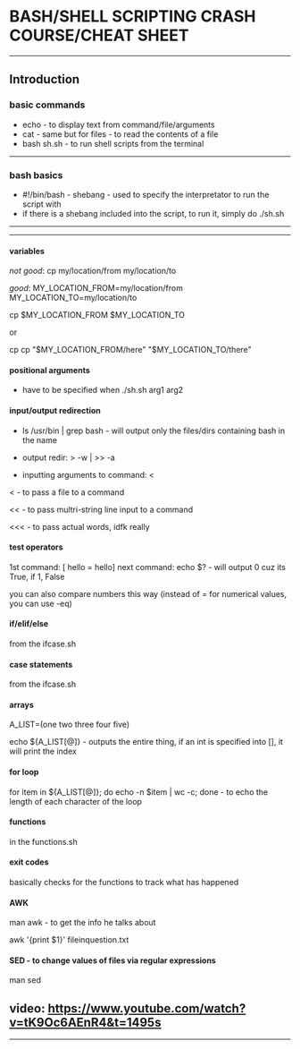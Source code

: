 # BASH/SHELL SCRIPTING CRASH COURSE/CHEAT SHEET
---
## Introduction

### basic commands 

- echo - to display text from command/file/arguments
- cat - same but for files - to read the contents of a file
- bash sh.sh - to run shell scripts from the terminal 
---
### bash basics 

- #!/bin/bash - shebang - used to specify the interpretator to run the script with
- if there is a shebang included into the script, to run it, simply do ./sh.sh
---
---
#### **variables**

*not good*: cp my/location/from my/location/to

*good*: MY_LOCATION_FROM=my/location/from
MY_LOCATION_TO=my/location/to

cp $MY_LOCATION_FROM $MY_LOCATION_TO

or

cp cp "$MY_LOCATION_FROM/here" "$MY_LOCATION_TO/there"

#### **positional arguments**

- have to be specified when ./sh.sh arg1 arg2

#### **input/output redirection**

- ls /usr/bin | grep bash - will output only the files/dirs containing bash in the name
- output redir: > -w | >>  -a

- inputting arguments to command: < 

 < - to pass a file to a command


 << - to pass multri-string line input to a command


 <<< -  to pass actual words, idfk really

#### **test operators**

1st command: [ hello = hello]
next command: echo $? - will output 0 cuz its True, if 1, False

you can also compare numbers this way (instead of = for numerical values, you can use -eq)

#### **if/elif/else**

from the ifcase.sh

#### **case statements**

from the ifcase.sh

#### **arrays**

A_LIST=(one two three four five)

echo ${A_LIST[@]} - outputs the entire thing, if an int is specified into [], it will print the index

#### **for loop**

for item in ${A_LIST[@]}; do echo -n $item | wc -c; done - to echo the length of each character of the loop

#### **functions**

in the functions.sh

#### **exit codes**

basically checks for the functions to track what has happened

#### **AWK**

man awk - to get the info he talks about 

awk '{print $1}' fileinquestion.txt

#### **SED** - to change values of files via regular expressions

man sed 

video: https://www.youtube.com/watch?v=tK9Oc6AEnR4&t=1495s
---
---